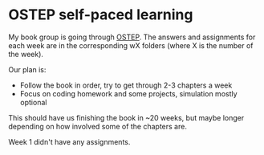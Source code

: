 # OSTEP self-paced learning

My book group is going through [OSTEP](https://pages.cs.wisc.edu/~remzi/OSTEP/).  The answers and assignments for each week are in the corresponding wX folders (where X is the number of the week).

Our plan is:
* Follow the book in order, try to get through 2-3 chapters a week
* Focus on coding homework and some projects, simulation mostly optional

This should have us finishing the book in ~20 weeks, but maybe longer depending on how involved some of the chapters are.

Week 1 didn't have any assignments.
